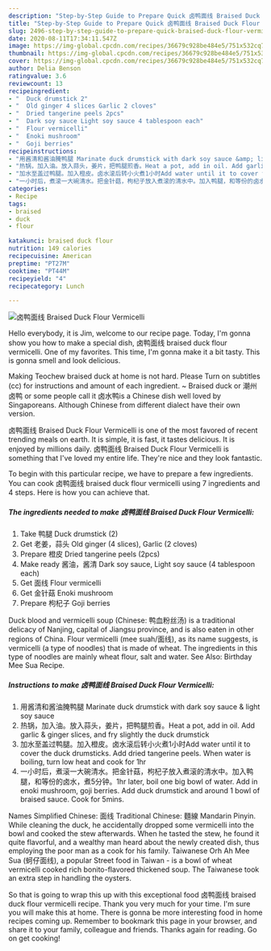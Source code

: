 ```yaml
---
description: "Step-by-Step Guide to Prepare Quick 卤鸭面线 Braised Duck Flour Vermicelli"
title: "Step-by-Step Guide to Prepare Quick 卤鸭面线 Braised Duck Flour Vermicelli"
slug: 2496-step-by-step-guide-to-prepare-quick-braised-duck-flour-vermicelli
date: 2020-08-11T17:34:11.547Z
image: https://img-global.cpcdn.com/recipes/36679c928be484e5/751x532cq70/卤鸭面线-braised-duck-flour-vermicelli-recipe-main-photo.jpg
thumbnail: https://img-global.cpcdn.com/recipes/36679c928be484e5/751x532cq70/卤鸭面线-braised-duck-flour-vermicelli-recipe-main-photo.jpg
cover: https://img-global.cpcdn.com/recipes/36679c928be484e5/751x532cq70/卤鸭面线-braised-duck-flour-vermicelli-recipe-main-photo.jpg
author: Delia Benson
ratingvalue: 3.6
reviewcount: 13
recipeingredient:
- "  Duck drumstick 2"
- "  Old ginger 4 slices Garlic 2 cloves"
- "  Dried tangerine peels 2pcs"
- "  Dark soy sauce Light soy sauce 4 tablespoon each"
- "  Flour vermicelli"
- "  Enoki mushroom"
- "  Goji berries"
recipeinstructions:
- "用酱清和酱油腌鸭腿 Marinate duck drumstick with dark soy sauce &amp; light soy sauce"
- "热锅，加入油。放入蒜头，姜片，把鸭腿煎香。Heat a pot, add in oil. Add garlic &amp; ginger slices, and fry slightly the duck drumstick"
- "加水至盖过鸭腿。加入橙皮。卤水滚后转小火煮1小时Add water until it to cover the duck drumsticks. Add dried tangerine peels. When water is boiling, turn low heat and cook for 1hr"
- "一小时后，煮滚一大碗清水。把金针菇，枸杞子放入煮滚的清水中。加入鸭腿，和等份的卤水，煮5分钟。1hr later, boil one big bowl of water. Add in enoki mushroom, goji berries. Add duck drumstick and around 1 bowl of braised sauce. Cook for 5mins."
categories:
- Recipe
tags:
- braised
- duck
- flour

katakunci: braised duck flour 
nutrition: 149 calories
recipecuisine: American
preptime: "PT27M"
cooktime: "PT44M"
recipeyield: "4"
recipecategory: Lunch

---
```



![卤鸭面线 Braised Duck Flour Vermicelli](https://img-global.cpcdn.com/recipes/36679c928be484e5/751x532cq70/卤鸭面线-braised-duck-flour-vermicelli-recipe-main-photo.jpg)

Hello everybody, it is Jim, welcome to our recipe page. Today, I'm gonna show you how to make a special dish, 卤鸭面线 braised duck flour vermicelli. One of my favorites. This time, I'm gonna make it a bit tasty. This is gonna smell and look delicious.

Making Teochew braised duck at home is not hard. Please Turn on subtitles (cc) for instructions and amount of each ingredient. ~ Braised duck or 潮州卤鸭 or some people call it 卤水鸭is a Chinese dish well loved by Singaporeans. Although Chinese from different dialect have their own version.

卤鸭面线 Braised Duck Flour Vermicelli is one of the most favored of recent trending meals on earth. It is simple, it is fast, it tastes delicious. It is enjoyed by millions daily. 卤鸭面线 Braised Duck Flour Vermicelli is something that I've loved my entire life. They're nice and they look fantastic.


To begin with this particular recipe, we have to prepare a few ingredients. You can cook 卤鸭面线 braised duck flour vermicelli using 7 ingredients and 4 steps. Here is how you can achieve that.

<!--inarticleads1-->

##### The ingredients needed to make 卤鸭面线 Braised Duck Flour Vermicelli:

1. Take  鸭腿 Duck drumstick (2)
1. Get  老姜，蒜头 Old ginger (4 slices), Garlic (2 cloves)
1. Prepare  橙皮 Dried tangerine peels (2pcs)
1. Make ready  酱油，酱清 Dark soy sauce, Light soy sauce (4 tablespoon each)
1. Get  面线 Flour vermicelli
1. Get  金针菇 Enoki mushroom
1. Prepare  枸杞子 Goji berries


Duck blood and vermicelli soup (Chinese: 鸭血粉丝汤) is a traditional delicacy of Nanjing, capital of Jiangsu province, and is also eaten in other regions of China. Flour vermicelli (mee suah/面线), as its name suggests, is vermicelli (a type of noodles) that is made of wheat. The ingredients in this type of noodles are mainly wheat flour, salt and water. See Also: Birthday Mee Sua Recipe. 

<!--inarticleads2-->

##### Instructions to make 卤鸭面线 Braised Duck Flour Vermicelli:

1. 用酱清和酱油腌鸭腿 Marinate duck drumstick with dark soy sauce &amp; light soy sauce
1. 热锅，加入油。放入蒜头，姜片，把鸭腿煎香。Heat a pot, add in oil. Add garlic &amp; ginger slices, and fry slightly the duck drumstick
1. 加水至盖过鸭腿。加入橙皮。卤水滚后转小火煮1小时Add water until it to cover the duck drumsticks. Add dried tangerine peels. When water is boiling, turn low heat and cook for 1hr
1. 一小时后，煮滚一大碗清水。把金针菇，枸杞子放入煮滚的清水中。加入鸭腿，和等份的卤水，煮5分钟。1hr later, boil one big bowl of water. Add in enoki mushroom, goji berries. Add duck drumstick and around 1 bowl of braised sauce. Cook for 5mins.


Names Simplified Chinese: 面线 Traditional Chinese: 麵線 Mandarin Pinyin. While cleaning the duck, he accidentally dropped some vermicelli into the bowl and cooked the stew afterwards. When he tasted the stew, he found it quite flavorful, and a wealthy man heard about the newly created dish, thus employing the poor man as a cook for his family. Taiwanese Orh Ah Mee Sua (蚵仔面线), a popular Street food in Taiwan - is a bowl of wheat vermicelli cooked rich bonito-flavored thickened soup. The Taiwanese took an extra step in handling the oysters. 

So that is going to wrap this up with this exceptional food 卤鸭面线 braised duck flour vermicelli recipe. Thank you very much for your time. I'm sure you will make this at home. There is gonna be more interesting food in home recipes coming up. Remember to bookmark this page in your browser, and share it to your family, colleague and friends. Thanks again for reading. Go on get cooking!

